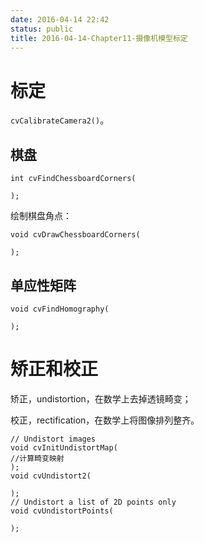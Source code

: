 ```yaml
---
date: 2016-04-14 22:42
status: public
title: 2016-04-14-Chapter11-摄像机模型标定
---
```


# 标定
`cvCalibrateCamera2()`。

## 棋盘
```
int cvFindChessboardCorners(

);
```

绘制棋盘角点：
```
void cvDrawChessboardCorners(

);
```

## 单应性矩阵
```
void cvFindHomography(

);
```

# 矫正和校正
矫正，undistortion，在数学上去掉透镜畸变；

校正，rectification，在数学上将图像排列整齐。

```
// Undistort images
void cvInitUndistortMap(
//计算畸变映射
);
void cvUndistort2(

);
// Undistort a list of 2D points only
void cvUndistortPoints(

);
